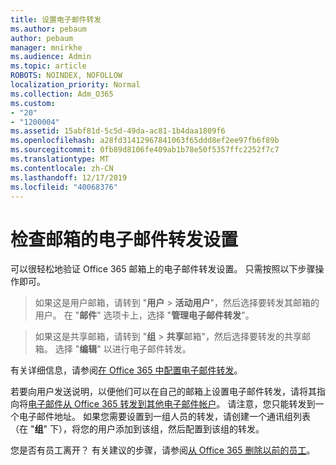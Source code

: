 ```yaml
---
title: 设置电子邮件转发
ms.author: pebaum
author: pebaum
manager: mnirkhe
ms.audience: Admin
ms.topic: article
ROBOTS: NOINDEX, NOFOLLOW
localization_priority: Normal
ms.collection: Adm_O365
ms.custom:
- "20"
- "1200004"
ms.assetid: 15abf81d-5c5d-49da-ac81-1b4daa1809f6
ms.openlocfilehash: a28fd31412967841063f65ddd8ef2ee97fb6f89b
ms.sourcegitcommit: 0fb89d8106fe409ab1b78e50f5357ffc2252f7c7
ms.translationtype: MT
ms.contentlocale: zh-CN
ms.lasthandoff: 12/17/2019
ms.locfileid: "40068376"
---
```

# <a name="check-the-email-forwarding-settings-for-a-mailbox"></a>检查邮箱的电子邮件转发设置

可以很轻松地验证 Office 365 邮箱上的电子邮件转发设置。 只需按照以下步骤操作即可。
  
> 如果这是用户邮箱，请转到 "**用户** \> **活动用户**"，然后选择要转发其邮箱的用户。 在 "**邮件**" 选项卡上，选择 "**管理电子邮件转发**"。

> 如果这是共享邮箱，请转到 "**组** \> **共享**邮箱"，然后选择要转发的共享邮箱。 选择 "**编辑**" 以进行电子邮件转发。

有关详细信息，请参阅[在 Office 365 中配置电子邮件转发](https://docs.microsoft.com/office365/admin/email/configure-email-forwarding)。
  
若要向用户发送说明，以便他们可以在自己的邮箱上设置电子邮件转发，请将其指向将[电子邮件从 Office 365 转发到其他电子邮件帐户](https://support.office.com/article/Forward-email-from-Office-365-to-another-email-account-1ed4ee1e-74f8-4f53-a174-86b748ff6a0e)。 请注意，您只能转发到一个电子邮件地址。 如果您需要设置到一组人员的转发，请创建一个通讯组列表（在 "**组**" 下），将您的用户添加到该组，然后配置到该组的转发。
  
您是否有员工离开？ 有关建议的步骤，请参阅[从 Office 365 删除以前的员工](https://docs.microsoft.com/office365/admin/add-users/remove-former-employee)。